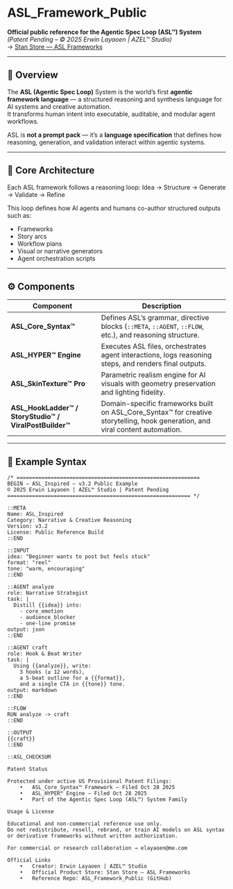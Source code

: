 # ASL_Framework_Public

**Official public reference for the Agentic Spec Loop (ASL™) System**  
*(Patent Pending – © 2025 Erwin Layaoen | AZEL™ Studio)*  
→ [Stan Store — ASL Frameworks](https://stan.store/ErwinLayaoen)

---

## 🧩 Overview

The **ASL (Agentic Spec Loop)** System is the world’s first **agentic framework language** — a structured reasoning and synthesis language for AI systems and creative automation.  
It transforms human intent into executable, auditable, and modular agent workflows.

ASL is **not a prompt pack** — it’s a **language specification** that defines how reasoning, generation, and validation interact within agentic systems.

---

## 🧠 Core Architecture

Each ASL framework follows a reasoning loop:
Idea → Structure → Generate → Validate → Refine

This loop defines how AI agents and humans co-author structured outputs such as:
- Frameworks  
- Story arcs  
- Workflow plans  
- Visual or narrative generators  
- Agent orchestration scripts

---

## ⚙️ Components

| Component | Description |
|------------|--------------|
| **ASL_Core_Syntax™** | Defines ASL’s grammar, directive blocks (`::META`, `::AGENT`, `::FLOW`, etc.), and reasoning structure. |
| **ASL_HYPER™ Engine** | Executes ASL files, orchestrates agent interactions, logs reasoning steps, and renders final outputs. |
| **ASL_SkinTexture™ Pro** | Parametric realism engine for AI visuals with geometry preservation and lighting fidelity. |
| **ASL_HookLadder™ / StoryStudio™ / ViralPostBuilder™** | Domain-specific frameworks built on ASL_Core_Syntax™ for creative storytelling, hook generation, and viral content automation. |

---

## 🧩 Example Syntax

```asl
/* ===========================================================
BEGIN — ASL_Inspired — v3.2 Public Example
© 2025 Erwin Layaoen | AZEL™ Studio | Patent Pending
=========================================================== */

::META
Name: ASL_Inspired
Category: Narrative & Creative Reasoning
Version: v3.2
License: Public Reference Build
::END

::INPUT
idea: "Beginner wants to post but feels stuck"
format: "reel"
tone: "warm, encouraging"
::END

::AGENT analyze
role: Narrative Strategist
task: |
  Distill {{idea}} into:
    - core_emotion
    - audience_blocker
    - one-line promise
output: json
::END

::AGENT craft
role: Hook & Beat Writer
task: |
  Using {{analyze}}, write:
    3 hooks (≤ 12 words),
    a 5-beat outline for a {{format}},
    and a single CTA in {{tone}} tone.
output: markdown
::END

::FLOW
RUN analyze -> craft
::END

::OUTPUT
{{craft}}
::END

::ASL_CHECKSUM

Patent Status

Protected under active US Provisional Patent Filings:
	•	ASL_Core_Syntax™ Framework — Filed Oct 28 2025
	•	ASL_HYPER™ Engine — Filed Oct 28 2025
	•	Part of the Agentic Spec Loop (ASL™) System Family

Usage & License

Educational and non-commercial reference use only.
Do not redistribute, resell, rebrand, or train AI models on ASL syntax or derivative frameworks without written authorization.

For commercial or research collaboration → elayaoen@me.com

Official Links
	•	Creator: Erwin Layaoen | AZEL™ Studio
	•	Official Product Store: Stan Store — ASL Frameworks￼
	•	Reference Repo: ASL_Framework_Public (GitHub)
